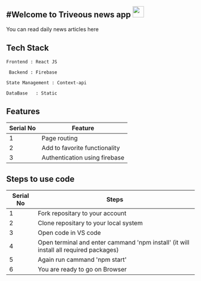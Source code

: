 #Welcome to Triveous news app <img src="https://raw.githubusercontent.com/MartinHeinz/MartinHeinz/master/wave.gif" width="30px">
---
You can read daily news articles here

 ## Tech Stack

   ```
   Frontend : React JS

    Backend : Firebase 
   
   State Management : Context-api
   
   DataBase   : Static
   ```
   ## Features

 | Serial No            | Feature                                                              |
| ----------------- | ------------------------------------------------------------------ |
| 1 | Page routing |
| 2 | Add to favorite functionality |
| 3 | Authentication using firebase |
   
   ## Steps to use code

 | Serial No            | Steps                                                            |
| ----------------- | ------------------------------------------------------------------ |
| 1 | Fork repositary to your account |
| 2 | Clone repositary to your local system |
| 3 | Open code in VS code  |
| 4 | Open terminal and enter cammand 'npm install' (it will install all required packages) |
| 5 | Again run cammand 'npm start' |
| 6 | You are ready to go on Browser |



